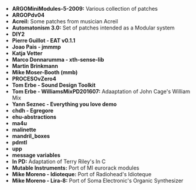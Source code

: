 * **ARGOMiniModules-5-2009:** Various collection of patches
* **ARGOPdv04**
* **Acreil:** Some patches from musician Acreil
* **Automatonism 3.0:** Set of patches intended as a Modular system
* **DIY2**
* **Pierre Guillot - EAT v0.1.1**
* **Joao Pais - jmmmp**
* **Katja Vetter**
* **Marco Donnarumma - xth-sense-lib**
* **Martin Brinkmann**
* **Mike Moser-Booth (mmb)**
* **PROCESOvZero4**
* **Tom Erbe - Sound Design Toolkit**
* **Tom Erbe - WilliamsMixPD201607:** Adaaptation of John Cage's William Mix
* **Yann Seznec - Everything you love demo**
* **chdh - Egregore**
* **ehu-abstractions**
* **ma4u**
* **malinette**
* **mandril_boxes**
* **pdmtl**
* **upp**
* **message variables**
* **In PD:** Adaptation of Terry Riley's In C 
* **Mutable Instruments:** Port of MI eurorack modules 
* **Mike Moreno - Idioteque:** Port of Radiohead's Idioteque 
* **Mike Moreno - Lira-8:** Port of Soma Electronic's Organic Synthesizer
